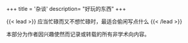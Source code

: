 +++
title = '杂谈'
description= "好玩的东西"
+++

{{< lead >}}
应当忙碌而又不想忙碌时，最适合偷闲写点什么
{{< /lead >}}

本部分为作者因兴趣使然而记录或转载的所有非学术向内容。

